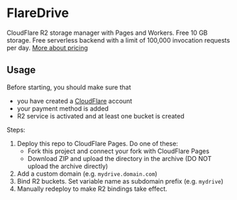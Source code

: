 # FlareDrive

CloudFlare R2 storage manager with Pages and Workers. Free 10 GB storage. Free serverless backend with a limit of 100,000 invocation requests per day. [More about pricing](https://developers.cloudflare.com/r2/platform/pricing/)

## Usage

Before starting, you should make sure that

* you have created a [CloudFlare](https://dash.cloudflare.com/) account
* your payment method is added
* R2 service is activated and at least one bucket is created

Steps:

1. Deploy this repo to CloudFlare Pages. Do one of these:
    * Fork this project and connect your fork with CloudFlare Pages
    * Download ZIP and upload the directory in the archive (DO NOT upload the archive directly)
2. Add a custom domain (e.g. `mydrive.domain.com`)
3. Bind R2 buckets. Set variable name as subdomain prefix (e.g. `mydrive`)
4. Manually redeploy to make R2 bindings take effect.
